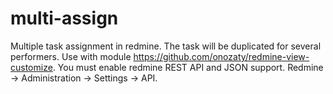 # multi-assign
Multiple task assignment in redmine. The task will be duplicated for several performers.
Use with module https://github.com/onozaty/redmine-view-customize.
You must enable redmine REST API and JSON support. Redmine -> Administration -> Settings -> API.
